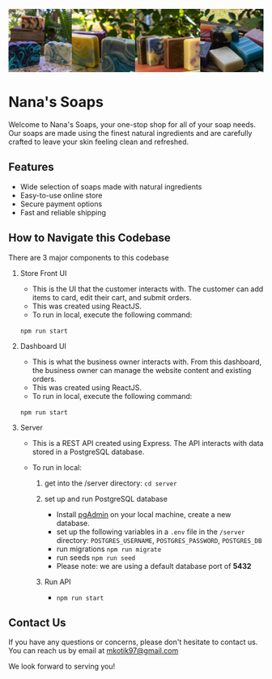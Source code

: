 [![Nanas Soaps banner](banner.png)](https://main--musing-goldberg-c3d5b7.netlify.app/)

# Nana's Soaps

Welcome to Nana's Soaps, your one-stop shop for all of your soap needs. Our soaps are made using the finest natural ingredients and are carefully crafted to leave your skin feeling clean and refreshed.

## Features

- Wide selection of soaps made with natural ingredients
- Easy-to-use online store
- Secure payment options
- Fast and reliable shipping

## How to Navigate this Codebase

There are 3 major components to this codebase

1. Store Front UI

   - This is the UI that the customer interacts with. The customer can add items to card, edit their cart, and submit orders.
   - This was created using ReactJS.
   - To run in local, execute the following command:

   `npm run start`

2. Dashboard UI

   - This is what the business owner interacts with. From this dashboard, the business owner can manage the website content and existing orders.
   - This was created using ReactJS.
   - To run in local, execute the following command:

   `npm run start`

3. Server

   - This is a REST API created using Express. The API interacts with data stored in a PostgreSQL database.
   - To run in local:

     1. get into the /server directory: `cd server`

     2. set up and run PostgreSQL database

        - Install [pgAdmin](https://www.pgadmin.org/) on your local machine, create a new database.
        - set up the following variables in a `.env` file in the `/server` directory: `POSTGRES_USERNAME`, `POSTGRES_PASSWORD`, `POSTGRES_DB`
        - run migrations `npm run migrate`
        - run seeds `npm run seed`
        - Please note: we are using a default database port of **5432**

     3. Run API

        - `npm run start`

## Contact Us

If you have any questions or concerns, please don't hesitate to contact us. You can reach us by email at mkotik97@gmail.com

We look forward to serving you!
